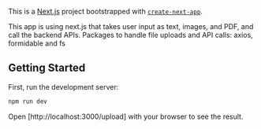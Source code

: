 This is a [Next.js](https://nextjs.org) project bootstrapped with [`create-next-app`](https://nextjs.org/docs/app/api-reference/cli/create-next-app).

This app is using next.js that takes user input as text, images, and PDF, and call the backend APIs.
Packages to handle file uploads and API calls: axios, formidable and fs

## Getting Started

First, run the development server:

```bash
npm run dev
```

Open [http://localhost:3000/upload] with your browser to see the result.
